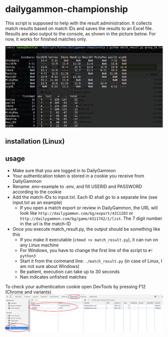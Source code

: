 # dailygammon-championship

This script is supposed to help with the result administration. It collects match results based on match IDs and saves the results to an Excel file. Results are also output to the console, as shown in the picture below. For now, it works for finished matches only. 

![results](pics/group_results.png)

## installation (Linux)



## usage
* Make sure that you are logged in to DailyGammon
* Your authentication token is stored in a cookie you receive from DailyGammon
* Rename .env-example to .env, and fill USERID and PASSWORD according to the cookie 
* Add the match-IDs to input.txt. Each ID shall go to a separate line (see input.txt as an example)
    * If you open a match export or review in DailyGammon, the URL will look like `http://dailygammon.com/bg/export/4311203` or `http://dailygammon.com/bg/game/4311742/1/list`. The 7 digit number in the url is the match-ID
* Once you execute match_result.py, the output should be something like this
    * If you make it executable (`chmod +x match_result.py`), it can run on any Linux machine
    * For Windows, you have to change the first line of the script to `#! python3`
    * Start it from the command line: `./match_result.py` (in case of Linux, I am not sure about Windows)
    * Be patient, execution can take up to 30 seconds
    * Nan indicates unfished matches
    

To check your authentication cookie open DevTools by pressing F12 (Chrome and variants)
![Cookie.png](pics/Cookie.png)
